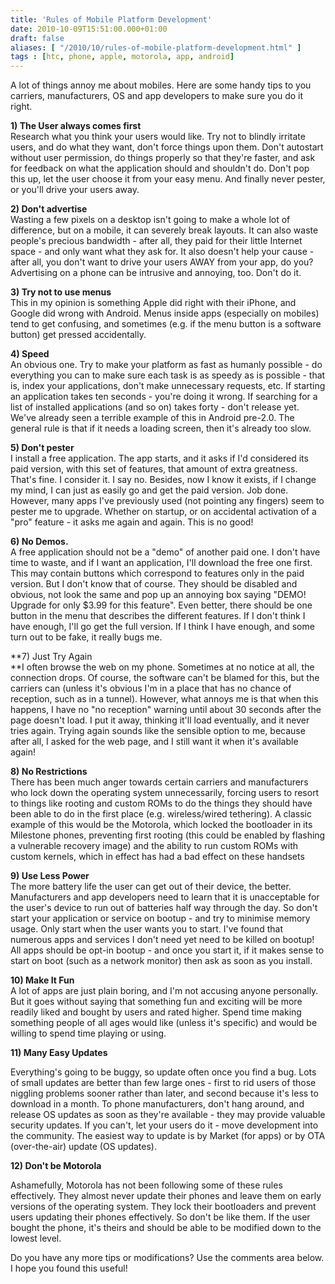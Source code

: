 ```yaml
---
title: 'Rules of Mobile Platform Development'
date: 2010-10-09T15:51:00.000+01:00
draft: false
aliases: [ "/2010/10/rules-of-mobile-platform-development.html" ]
tags : [htc, phone, apple, motorola, app, android]
---
```


A lot of things annoy me about mobiles. Here are some handy tips to you carriers, manufacturers, OS and app developers to make sure you do it right.  
  
**1) The User always comes first**  
Research what you think your users would like. Try not to blindly irritate users, and do what they want, don't force things upon them. Don't autostart without user permission, do things properly so that they're faster, and ask for feedback on what the application should and shouldn't do. Don't pop this up, let the user choose it from your easy menu. And finally never pester, or you'll drive your users away.  
  
**2) Don't advertise**  
Wasting a few pixels on a desktop isn't going to make a whole lot of difference, but on a mobile, it can severely break layouts. It can also waste people's precious bandwidth - after all, they paid for their little Internet space - and only want what they ask for. It also doesn't help your cause - after all, you don't want to drive your users AWAY from your app, do you? Advertising on a phone can be intrusive and annoying, too. Don't do it.  
  
**3) Try not to use menus**  
This in my opinion is something Apple did right with their iPhone, and Google did wrong with Android. Menus inside apps (especially on mobiles) tend to get confusing, and sometimes (e.g. if the menu button is a software button) get pressed accidentally.  
  
**4) Speed**  
An obvious one. Try to make your platform as fast as humanly possible - do everything you can to make sure each task is as speedy as is possible - that is, index your applications, don't make unnecessary requests, etc. If starting an application takes ten seconds - you're doing it wrong. If searching for a list of installed applications (and so on) takes forty - don't release yet. We've already seen a terrible example of this in Android pre-2.0. The general rule is that if it needs a loading screen, then it's already too slow.  
  
**5) Don't pester**  
I install a free application. The app starts, and it asks if I'd considered its paid version, with this set of features, that amount of extra greatness. That's fine. I consider it. I say no. Besides, now I know it exists, if I change my mind, I can just as easily go and get the paid version. Job done. However, many apps I've previously used (not pointing any fingers) seem to pester me to upgrade. Whether on startup, or on accidental activation of a "pro" feature - it asks me again and again. This is no good!  
  
**6) No Demos.**  
A free application should not be a "demo" of another paid one. I don't have time to waste, and if I want an application, I'll download the free one first. This may contain buttons which correspond to features only in the paid version. But I don't know that of course. They should be disabled and obvious, not look the same and pop up an annoying box saying "DEMO! Upgrade for only $3.99 for this feature". Even better, there should be one button in the menu that describes the different features. If I don't think I have enough, I'll go get the full version. If I think I have enough, and some turn out to be fake, it really bugs me.  
  
**7) Just Try Again  
**I often browse the web on my phone. Sometimes at no notice at all, the connection drops. Of course, the software can't be blamed for this, but the carriers can (unless it's obvious I'm in a place that has no chance of reception, such as in a tunnel). However, what annoys me is that when this happens, I have no "no reception" warning until about 30 seconds after the page doesn't load. I put it away, thinking it'll load eventually, and it never tries again. Trying again sounds like the sensible option to me, because after all, I asked for the web page, and I still want it when it's available again!  
  
**8) No Restrictions**  
There has been much anger towards certain carriers and manufacturers who lock down the operating system unnecessarily, forcing users to resort to things like rooting and custom ROMs to do the things they should have been able to do in the first place (e.g. wireless/wired tethering). A classic example of this would be the Motorola, which locked the bootloader in its Milestone phones, preventing first rooting (this could be enabled by flashing a vulnerable recovery image) and the ability to run custom ROMs with custom kernels, which in effect has had a bad effect on these handsets  
  
**9) Use Less Power**  
The more battery life the user can get out of their device, the better. Manufacturers and app developers need to learn that it is unacceptable for the user's device to run out of batteries half way through the day. So don't start your application or service on bootup - and try to minimise memory usage. Only start when the user wants you to start. I've found that numerous apps and services I don't need yet need to be killed on bootup! All apps should be opt-in bootup - and once you start it, if it makes sense to start on boot (such as a network monitor) then ask as soon as you install.  
  
**10) Make It Fun**  
A lot of apps are just plain boring, and I'm not accusing anyone personally. But it goes without saying that something fun and exciting will be more readily liked and bought by users and rated higher. Spend time making something people of all ages would like (unless it's specific) and would be willing to spend time playing or using.  

  

**11) Many Easy Updates**  

Everything's going to be buggy, so update often once you find a bug. Lots of small updates are better than few large ones - first to rid users of those niggling problems sooner rather than later, and second because it's less to download in a month. To phone manufacturers, don't hang around, and release OS updates as soon as they're available - they may provide valuable security updates. If you can't, let your users do it - move development into the community. The easiest way to update is by Market (for apps) or by OTA (over-the-air) update (OS updates).

  

**12) Don't be Motorola**

Ashamefully, Motorola has not been following some of these rules effectively. They almost never update their phones and leave them on early versions of the operating system. They lock their bootloaders and prevent users updating their phones effectively. So don't be like them. If the user bought the phone, it's theirs and should be able to be modified down to the lowest level.

  

Do you have any more tips or modifications? Use the comments area below. I hope you found this useful!